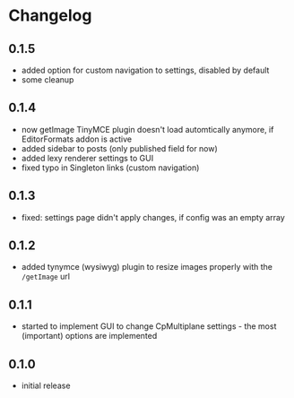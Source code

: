 # Changelog

## 0.1.5

* added option for custom navigation to settings, disabled by default
* some cleanup

## 0.1.4

* now getImage TinyMCE plugin doesn't load automtically anymore, if EditorFormats addon is active
* added sidebar to posts (only published field for now)
* added lexy renderer settings to GUI
* fixed typo in Singleton links (custom navigation)

## 0.1.3

* fixed: settings page didn't apply changes, if config was an empty array

## 0.1.2

* added tynymce (wysiwyg) plugin to resize images properly with the `/getImage` url

## 0.1.1

* started to implement GUI to change CpMultiplane settings - the most (important) options are implemented

## 0.1.0

* initial release
